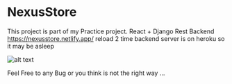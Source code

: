 # NexusStore

This project is part of my Practice project. 
 React + Django Rest Backend 
 https://nexusstore.netlify.app/
 reload 2 time backend server is on heroku so it may be asleep 
 


![alt text](https://res.cloudinary.com/dbi3j4bvc/image/upload/v1624075477/Nexus%20Store/nexus_qn38mh.png)


Feel Free to any Bug or you think is not the right way ...  
